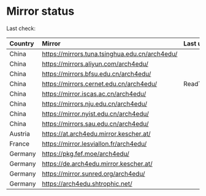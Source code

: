 <script src="./time.js"></script>
# Mirror status
Last check: <script type="text/javascript">localize(1750451235.9554718);</script>

|Country|Mirror|Last update|
|:------|:-----|:----------|
|China|https://mirrors.tuna.tsinghua.edu.cn/arch4edu/|<script type="text/javascript">localize(1750445222);</script>|
|China|https://mirrors.aliyun.com/arch4edu/|<script type="text/javascript">localize(1750402166);</script>|
|China|https://mirrors.bfsu.edu.cn/arch4edu/|<script type="text/javascript">localize(1750402166);</script>|
|China|https://mirrors.cernet.edu.cn/arch4edu/|ReadTimeout|
|China|https://mirror.iscas.ac.cn/arch4edu/|<script type="text/javascript">localize(1750402166);</script>|
|China|https://mirrors.nju.edu.cn/arch4edu/|<script type="text/javascript">localize(1750318038);</script>|
|China|https://mirror.nyist.edu.cn/arch4edu/|<script type="text/javascript">localize(1750402166);</script>|
|China|https://mirrors.sau.edu.cn/arch4edu/|<script type="text/javascript">localize(1731653531);</script>|
|Austria|https://at.arch4edu.mirror.kescher.at/|<script type="text/javascript">localize(1750402166);</script>|
|France|https://mirror.lesviallon.fr/arch4edu/|<script type="text/javascript">localize(1750402166);</script>|
|Germany|https://pkg.fef.moe/arch4edu/|<script type="text/javascript">localize(1750402166);</script>|
|Germany|https://de.arch4edu.mirror.kescher.at/|<script type="text/javascript">localize(1750402166);</script>|
|Germany|https://mirror.sunred.org/arch4edu/|<script type="text/javascript">localize(1750402166);</script>|
|Germany|https://arch4edu.shtrophic.net/|<script type="text/javascript">localize(1750402166);</script>|

<script src="./tablefilter/tablefilter.js"></script>
<script src="./table.js"></script>